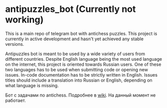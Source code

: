 # antipuzzles_bot (Currently not working)

This is a main repo of telegram bot with antichess puzzles. This project is currently in active development and hasn't yet achieved any stable versions.

Antipuzzles bot is meant to be used by a wide variety of users from different countries. Despite English language being the most used language on the internet, this project is oriented towards Russian users. One of these two languages has to be used when submitting code or opening new issues. In-code documentation has to be strictly written in English. Issues titles should include a translation into Russian or English, depending on what language is missing. 

Бот с задачами по antichess. Подробнее в [wiki](https://github.com/manfromfms/antipuzzles_bot/wiki/RU). На данный момент не работает.